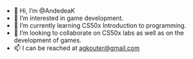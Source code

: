 - 👋 Hi, I’m @AndedeaK
- 👀 I’m interested in game development.
- 🌱 I’m currently learning CS50x Introduction to programming.
- 💞️ I’m looking to collaborate on CS50x labs as well as on the development of games.
- 📫 I can be reached at agkouter@gmail.com

<!---
AndedeaK/AndedeaK is a ✨ special ✨ repository because its `README.md` (this file) appears on your GitHub profile.
You can click the Preview link to take a look at your changes.
--->
